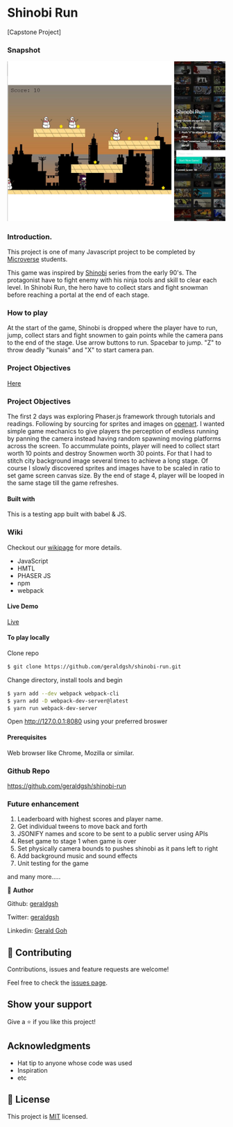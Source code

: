# Shinobi Run
[Capstone  Project]

### Snapshot

![](https://github.com/geraldgsh/shinobi-run/blob/feature/assets/screenshot/shinobi-run-screenshot.JPG)

### Introduction.

This project is one of many Javascript project to be completed by [Microverse](https://www.microverse.org/) students.

This game was inspired by [Shinobi](https://en.wikipedia.org/wiki/Shinobi_(series)) series from the early 90's. The protagonist have to fight enemy with his ninja tools and skill to clear each level. In Shinobi Run, the hero have to collect stars and fight snowman before reaching a portal at the end of each stage.

### How to play

At the start of the game, Shinobi is dropped where the player have to run, jump, collect stars and fight snowmen to gain points while the camera pans to the end of the stage. Use arrow buttons to run. Spacebar to jump. "Z" to throw deadly "kunais" and "X" to start camera pan.

### Project Objectives

[Here](https://www.notion.so/Platform-game-4a55a7d1fcc245bcb012c76814764712)

### Project Objectives

The first 2 days was exploring Phaser.js framework through tutorials and readings. Following by sourcing for sprites and images on [openart](https://opengameart.org/). I wanted simple game mechanics to give players the perception of endless running by panning the camera instead having random spawning moving platforms across the screen. To accummulate points, player will need to collect start worth 10 points and destroy Snowmen worth 30 points. For that I had to stitch city background image several times to achieve a long stage. Of course I slowly discovered sprites and images have to be scaled in ratio to set game screen canvas size. By the end of stage 4, player will be looped in the same stage till the game refreshes.  

#### Built with

This is a testing app built with babel & JS.

### Wiki

Checkout our [wikipage](https://github.com/geraldgsh/shinobi-run/wiki) for more details. 

- JavaScript
- HMTL
- PHASER JS
- npm
- webpack

#### Live Demo

[Live](https://shinobi-run.netlify.com/)

#### To play locally

Clone repo 
```sh
$ git clone https://github.com/geraldgsh/shinobi-run.git
```

Change directory, install tools and begin

```sh
$ yarn add --dev webpack webpack-cli
$ yarn add -D webpack-dev-server@latest
$ yarn run webpack-dev-server 
```

Open http://127.0.0.1:8080 using your preferred broswer

#### Prerequisites
Web browser like Chrome, Mozilla or similar.


### Github Repo
https://github.com/geraldgsh/shinobi-run

### Future enhancement

1. Leaderboard with highest scores and player name.
2. Get individual tweens to move back and forth
3. JSONIFY names and score to be sent to a public server using APIs
4. Reset game to stage 1 when game is over
5. Set physically camera bounds to pushes shinobi as it pans left to right
6. Add background music and sound effects
7. Unit testing for the game

and many more.....

👤 **Author**

Github: [geraldgsh](https://github.com/geraldgsh)

Twitter: [geraldgsh](https://github.com/geraldgsh)

Linkedin: [Gerald Goh](https://www.linkedin.com/geraldgsh)

## 🤝 Contributing
Contributions, issues and feature requests are welcome!

Feel free to check the [issues page](https://github.com/geraldgsh/shinobi-run/issues).

## Show your support

Give a ⭐️ if you like this project!

## Acknowledgments

- Hat tip to anyone whose code was used
- Inspiration
- etc

## 📝 License

This project is [MIT](lic.url) licensed.
